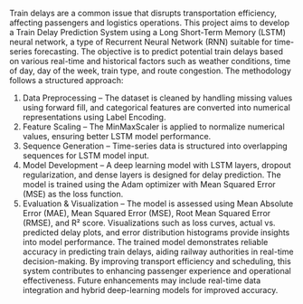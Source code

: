 Train delays are a common issue that disrupts transportation efficiency, affecting passengers and logistics operations. This project aims to develop a Train Delay Prediction System using a Long Short-Term Memory (LSTM) neural network, a type of Recurrent Neural Network (RNN) suitable for time-series forecasting. The objective is to predict potential train delays based on various real-time and historical factors such as weather conditions, time of day, day of the week, train type, and route congestion.
The methodology follows a structured approach:
1.	Data Preprocessing – The dataset is cleaned by handling missing values using forward fill, and categorical features are converted into numerical representations using Label Encoding.
2.	Feature Scaling – The MinMaxScaler is applied to normalize numerical values, ensuring better LSTM model performance.
3.	Sequence Generation – Time-series data is structured into overlapping sequences for LSTM model input.
4.	Model Development – A deep learning model with LSTM layers, dropout regularization, and dense layers is designed for delay prediction. The model is trained using the Adam optimizer with Mean Squared Error (MSE) as the loss function.
5.	Evaluation & Visualization – The model is assessed using Mean Absolute Error (MAE), Mean Squared Error (MSE), Root Mean Squared Error (RMSE), and R² score. Visualizations such as loss curves, actual vs. predicted delay plots, and error distribution histograms provide insights into model performance.
The trained model demonstrates reliable accuracy in predicting train delays, aiding railway authorities in real-time decision-making. By improving transport efficiency and scheduling, this system contributes to enhancing passenger experience and operational effectiveness. Future enhancements may include real-time data integration and hybrid deep-learning models for improved accuracy.
